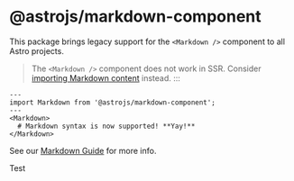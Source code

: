 # @astrojs/markdown-component

This package brings legacy support for the `<Markdown />` component to all Astro projects.

> The `<Markdown />` component does not work in SSR. Consider [importing Markdown content](https://docs.astro.build/en/guides/markdown-content/#importing-markdown) instead.
:::

```astro
---
import Markdown from '@astrojs/markdown-component';
---
<Markdown>
  # Markdown syntax is now supported! **Yay!**
</Markdown>
```

See our [Markdown Guide](https://docs.astro.build/en/guides/markdown-content/) for more info.

Test

<!-- Sppoky -->
